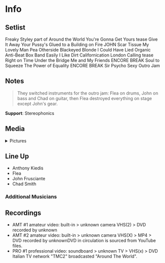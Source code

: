 # Info

## Setlist

Freaky Styley part of
Around the World
You're Gonna Get Yours tease
Give It Away
Your Pussy's Glued to a Building on Fire JOHN
Scar Tissue
My Lovely Man
Pea
Otherside
Blackeyed Blonde
I Could Have Lied
Organic Anti-Beat Box Band
Easily
I Like Dirt
Californication
London Calling tease
Right on Time
Under the Bridge
Me and My Friends
ENCORE BREAK
Soul to Squeeze
The Power of Equality
ENCORE BREAK
Sir Psycho Sexy
Outro Jam

## Notes

> They switched instruments for the outro jam: Flea on drums, John on bass and Chad on guitar, then Flea destroyed everything on stage except John's gear.

**Support**: Stereophonics

## Media 

<details>
  <summary>Pictures</summary>
  <!--<img alt="Setlist" title="Setlist" src="_.jpg" height="200" />
  <img alt="Clipping" title="Clipping" src="_.jpg" height="200" />
  <img alt="Flyer" title="Flyer" src="_.jpg" height="200" />-->
</details>

## Line Up

* Anthony Kiedis
* Flea
* John Frusciante
* Chad Smith

### Additional Musicians

## Recordings

* AMT #1 amateur video: built-in > unknown camera VHS(2) > DVD recorded by unknown
* AMT #2 amateur video: built-in > unknown camera VHS(X) > MP4 > DVD recorded by unknownDVD in circulation is sourced from YouTube files.
* PRO #1 professional video: soundboard > unknown TV > VHS(x) > DVD Italian TV network "TMC2" broadcasted "Around The World".